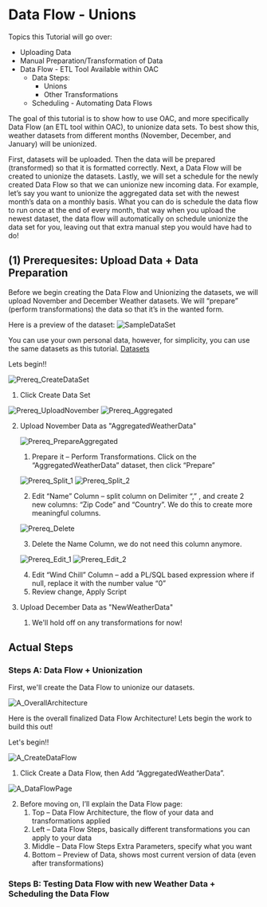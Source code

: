 # Data Flow - Unions

Topics this Tutorial will go over:
* Uploading Data 
* Manual Preparation/Transformation of Data
* Data Flow - ETL Tool Available within OAC
   * Data Steps:
      * Unions
      * Other Transformations
   * Scheduling - Automating Data Flows

The goal of this tutorial is to show how to use OAC, and more specifically Data Flow (an ETL tool within OAC), to unionize data sets. To best show this, weather datasets from different months (November, December, and January) will be unionized.

First, datasets will be uploaded. Then the data will be prepared (transformed) so that it is formatted correctly. Next, a Data Flow will be created to unionize the datasets. Lastly, we will set a schedule for the newly created Data Flow so that we can unionize new incoming data. For example, let’s say you want to unionize the aggregated data set with the newest month’s data on a monthly basis. What you can do is schedule the data flow to run once at the end of every month, that way when you upload the newest dataset, the data flow will automatically on schedule unionize the data set for you, leaving out that extra manual step you would have had to do!

## (1) Prerequesites: Upload Data + Data Preparation
Before we begin creating the Data Flow and Unionizing the datasets, we will upload November and December Weather datasets. We will “prepare” (perform transformations) the data so that it’s in the wanted form.

Here is a preview of the dataset:
![SampleDataSet](https://github.com/kevdhan/OracleCloud/blob/main/Platform/Oracle%20Analytics%20Cloud%20(OAC)/Data%20Flow/Union/images2/SampleDataSet.png)

You can use your own personal data, however, for simplicity, you can use the same datasets as this tutorial.
[Datasets](https://github.com/kevdhan/OracleCloud/tree/main/Platform/Oracle%20Analytics%20Cloud%20(OAC)/Data%20Flow/Union/datasets)

Lets begin!!

![Prereq_CreateDataSet](https://github.com/kevdhan/OracleCloud/blob/main/Platform/Oracle%20Analytics%20Cloud%20(OAC)/Data%20Flow/Union/images2/Prereq_CreateDataSet.png)

1. Click Create Data Set

![Prereq_UploadNovember](https://github.com/kevdhan/OracleCloud/blob/main/Platform/Oracle%20Analytics%20Cloud%20(OAC)/Data%20Flow/Union/images2/Prereq_UploadNovember.png)
![Prereq_Aggregated](https://github.com/kevdhan/OracleCloud/blob/main/Platform/Oracle%20Analytics%20Cloud%20(OAC)/Data%20Flow/Union/images2/Prereq_Aggregated.png)

2. Upload November Data as "AggregatedWeatherData"
   
   ![Prereq_PrepareAggregated](https://github.com/kevdhan/OracleCloud/blob/main/Platform/Oracle%20Analytics%20Cloud%20(OAC)/Data%20Flow/Union/images2/Prereq_PrepareAggregated.png)
   
   1. Prepare it – Perform Transformations. Click on the “AggregatedWeatherData” dataset, then click “Prepare”

   ![Prereq_Split_1](https://github.com/kevdhan/OracleCloud/blob/main/Platform/Oracle%20Analytics%20Cloud%20(OAC)/Data%20Flow/Union/images2/Prereq_Split_1.png)
   ![Prereq_Split_2](https://github.com/kevdhan/OracleCloud/blob/main/Platform/Oracle%20Analytics%20Cloud%20(OAC)/Data%20Flow/Union/images2/Prereq_Split_2.png)
   
   2. Edit “Name” Column – split column on Delimiter “,” , and create 2 new columns: “Zip Code” and “Country”. We do this to create more meaningful columns.

   ![Prereq_Delete](https://github.com/kevdhan/OracleCloud/blob/main/Platform/Oracle%20Analytics%20Cloud%20(OAC)/Data%20Flow/Union/images2/Prereq_Delete.png)
   
   3. Delete the Name Column, we do not need this column anymore.

   ![Prereq_Edit_1](https://github.com/kevdhan/OracleCloud/blob/main/Platform/Oracle%20Analytics%20Cloud%20(OAC)/Data%20Flow/Union/images2/Prereq_Edit_1.png)
   ![Prereq_Edit_2](https://github.com/kevdhan/OracleCloud/blob/main/Platform/Oracle%20Analytics%20Cloud%20(OAC)/Data%20Flow/Union/images2/Prereq_Edit_2.png)
   
   4. Edit “Wind Chill” Column – add a PL/SQL based expression where if null, replace it with the number value “0”
   5. Review change, Apply Script

3. Upload December Data as "NewWeatherData"
   1. We'll hold off on any transformations for now!

## Actual Steps

### Steps A: Data Flow + Unionization
First, we'll create the Data Flow to unionize our datasets.

![A_OverallArchitecture](https://github.com/kevdhan/OracleCloud/blob/main/Platform/Oracle%20Analytics%20Cloud%20(OAC)/Data%20Flow/Union/images2/A_OverallArchitecture.png)

Here is the overall finalized Data Flow Architecture! Lets begin the work to build this out!

Let's begin!!

![A_CreateDataFlow](https://github.com/kevdhan/OracleCloud/blob/main/Platform/Oracle%20Analytics%20Cloud%20(OAC)/Data%20Flow/Union/images2/A_CreateDataFlow.png)

1. Click Create a Data Flow, then Add “AggregatedWeatherData”.

![A_DataFlowPage](https://github.com/kevdhan/OracleCloud/blob/main/Platform/Oracle%20Analytics%20Cloud%20(OAC)/Data%20Flow/Union/images2/A_DataFlowPage.png)

2. Before moving on, I’ll explain the Data Flow page: 
   1. Top – Data Flow Architecture, the flow of your data and transformations applied
   2. Left – Data Flow Steps, basically different transformations you can apply to your data
   3. Middle – Data Flow Steps Extra Parameters, specify what you want 
   4. Bottom – Preview of Data, shows most current version of data (even after transformations)




### Steps B: Testing Data Flow with new Weather Data + Scheduling the Data Flow
